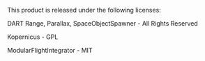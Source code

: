 This product is released under the following licenses:

DART Range, Parallax, SpaceObjectSpawner - All Rights Reserved

Kopernicus - GPL

ModularFlightIntegrator - MIT
